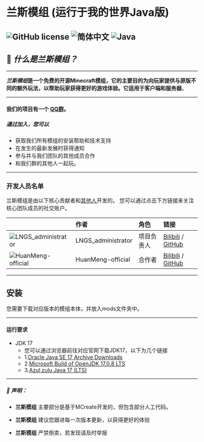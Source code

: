 # 兰斯模组 (运行于我的世界Java版)
![GitHub license](https://img.shields.io/badge/license-MIT-blue)
![简体中文](https://img.shields.io/badge/%E7%AE%80%E4%BD%93%E4%B8%AD%E6%96%87-100%25-blue)
![Java](https://img.shields.io/badge/Java-100%25-orange)
---

## 🤔 _什么是兰斯模组？_

---
**_兰斯模组_**是一个免费的开源Minecraft模组，它的主要目的为向玩家提供与原版不同的额外玩法，以帮助玩家获得更好的游戏体验。它适用于**客户端和服务器**。

---

#### 我们的项目有一个 [QQ群](http://qm.qq.com/cgi-bin/qm/qr?_wv=1027&k=bioNHt-bqc8PEJif5HAVQkEVWcZ1Mg3G&authKey=bnb%2FsVqb13oGkX6EGDwa%2BYY79HYhGubMJUjnlW7A17rZEipasnWSMKVhbZ986stU&noverify=0&group_code=459830548)。
##### 通过加入，您可以
- 获取我们所有模组的安装帮助和技术支持
- 在发生的最新发展时获得通知
- 参与并与我们团队的其他成员合作
- 和我们群的其他人一起玩。
___

### 开发人员名单

兰斯模组是由以下核心贡献者和[其他人](https://github.com/LNGS-Horse/LanceMod/graphs/contributors)开发的。
您可以通过点击下方链接来关注核心团队成员的社交账户。
                                     
|                                                                               | 作者                 | 角色    | 链接                                                                                                |
|-------------------------------------------------------------------------------|:-------------------|:------|:--------------------------------------------------------------------------------------------------|
| ![LNGS_administrator](https://avatars.githubusercontent.com/u/111048257?s=32) | LNGS_administrator | 项目负责人 | [Bilibili](https://space.bilibili.com/476112904) / [GitHub](https://github.com/LNGS-Horse)        |
| ![HuanMeng-official](https://avatars.githubusercontent.com/u/110048961?s=32)  | HuanMeng-official  | 合作者   | [Bilibili](https://space.bilibili.com/626446902) / [GitHub](https://github.com/HuanMeng-official) |
          
___

## 安装

您需要下载对应版本的模组本体，并放入mods文件夹中。

---

#### 运行要求

- JDK 17
    - 您可以通过浏览器前往对应官网下载JDK17，以下为几个链接
  - 1.[Oracle Java SE 17 Archive Downloads](https://www.oracle.com/java/technologies/javase/jdk17-archive-downloads.html)
  - 2.[Microsoft Build of OpenJDK 17.0.8 LTS](https://learn.microsoft.com/zh-cn/java/openjdk/download#openjdk-1708-lts--see-previous-releases)
  - 3.[Azul zulu Java 17 (LTS)](https://www.azul.com/downloads/?version=java-17-lts&package=jdk#zulu)
---

##### 📝 声明：

* **兰斯模组** 主要部分是基于MCreate开发的，但包含部分人工代码。

* **兰斯模组** 建议您跟进每一次版本更新，以获得更好的体验

* **兰斯模组** 严禁倒卖，若发现请及时举报
